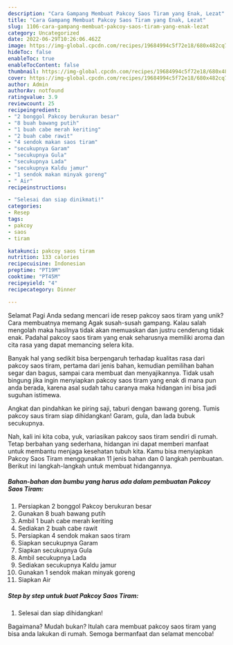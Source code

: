 ```yaml
---
description: "Cara Gampang Membuat Pakcoy Saos Tiram yang Enak, Lezat"
title: "Cara Gampang Membuat Pakcoy Saos Tiram yang Enak, Lezat"
slug: 1106-cara-gampang-membuat-pakcoy-saos-tiram-yang-enak-lezat
category: Uncategorized
date: 2022-06-29T10:26:06.462Z
image: https://img-global.cpcdn.com/recipes/19684994c5f72e18/680x482cq70/pakcoy-saos-tiram-foto-resep-utama.jpg
hideToc: false
enableToc: true
enableTocContent: false
thumbnail: https://img-global.cpcdn.com/recipes/19684994c5f72e18/680x482cq70/pakcoy-saos-tiram-foto-resep-utama.jpg
cover: https://img-global.cpcdn.com/recipes/19684994c5f72e18/680x482cq70/pakcoy-saos-tiram-foto-resep-utama.jpg
author: Admin
authorAv: notfound
ratingvalue: 3.9
reviewcount: 25
recipeingredient:
- "2 bonggol Pakcoy berukuran besar"
- "8 buah bawang putih"
- "1 buah cabe merah keriting"
- "2 buah cabe rawit"
- "4 sendok makan saos tiram"
- "secukupnya Garam"
- "secukupnya Gula"
- "secukupnya Lada"
- "secukupnya Kaldu jamur"
- "1 sendok makan minyak goreng"
- " Air"
recipeinstructions:

- "Selesai dan siap dinikmati!"
categories:
- Resep
tags:
- pakcoy
- saos
- tiram

katakunci: pakcoy saos tiram 
nutrition: 133 calories
recipecuisine: Indonesian
preptime: "PT19M"
cooktime: "PT45M"
recipeyield: "4"
recipecategory: Dinner

---
```



Selamat Pagi Anda sedang mencari ide resep pakcoy saos tiram yang unik? Cara membuatnya memang Agak susah-susah gampang. Kalau salah mengolah maka hasilnya tidak akan memuaskan dan justru cenderung tidak enak. Padahal pakcoy saos tiram yang enak seharusnya memiliki aroma dan cita rasa yang dapat memancing selera kita.


Banyak hal yang sedikit bisa berpengaruh terhadap kualitas rasa dari pakcoy saos tiram, pertama dari jenis bahan, kemudian pemilihan bahan segar dan bagus, sampai cara membuat dan menyajikannya. Tidak usah bingung jika ingin menyiapkan pakcoy saos tiram yang enak di mana pun anda berada, karena asal sudah tahu caranya maka hidangan ini bisa jadi suguhan istimewa.

Angkat dan pindahkan ke piring saji, taburi dengan bawang goreng. Tumis pakcoy saus tiram siap dihidangkan! Garam, gula, dan lada bubuk secukupnya.


Nah, kali ini kita coba, yuk, variasikan pakcoy saos tiram sendiri di rumah. Tetap berbahan yang sederhana, hidangan ini dapat memberi manfaat untuk membantu menjaga kesehatan tubuh kita. Kamu bisa menyiapkan Pakcoy Saos Tiram menggunakan 11 jenis bahan dan 0 langkah pembuatan. Berikut ini langkah-langkah untuk membuat hidangannya.

<!--inarticleads1-->

##### Bahan-bahan dan bumbu yang harus ada dalam pembuatan Pakcoy Saos Tiram:

1. Persiapkan 2 bonggol Pakcoy berukuran besar
1. Gunakan 8 buah bawang putih
1. Ambil 1 buah cabe merah keriting
1. Sediakan 2 buah cabe rawit
1. Persiapkan 4 sendok makan saos tiram
1. Siapkan secukupnya Garam
1. Siapkan secukupnya Gula
1. Ambil secukupnya Lada
1. Sediakan secukupnya Kaldu jamur
1. Gunakan 1 sendok makan minyak goreng
1. Siapkan  Air




<!--inarticleads2-->

##### Step by step untuk buat Pakcoy Saos Tiram:


1. Selesai dan siap dihidangkan!



Bagaimana? Mudah bukan? Itulah cara membuat pakcoy saos tiram yang bisa anda lakukan di rumah. Semoga bermanfaat dan selamat mencoba!
